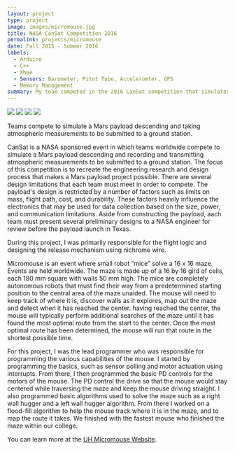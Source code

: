 ```yaml
---
layout: project
type: project
image: images/micromouse.jpg
title: NASA CanSat Competition 2016
permalink: projects/micromouse
date: Fall 2015 - Summer 2016
labels:
  - Arduino
  - C++
  - Xbee 
  - Sensors: Barometer, Pitot Tube, Acceleromter, GPS
  - Memory Management
summary: My team competed in the 2016 CanSat competition that simulates the landing of a payload on Mars. Our school won 12th place overall and 3rd place in the U.S.
---
```


<div class="ui small rounded images">
  <img class="ui image" src="../images/micromouse-robot.png">
  <img class="ui image" src="../images/micromouse-robot-2.jpg">
  <img class="ui image" src="../images/micromouse.jpg">
  <img class="ui image" src="../images/micromouse-circuit.png">
</div>

Teams compete to simulate a Mars payload descending and taking atmospheric measurements to be submitted to a ground station. 

CanSat is a NASA sponsored event in which teams worldwide compete to simulate a Mars payload descending and recording and transmitting atmospheric measurements to be submitted to a ground station. The focus of this competition is to recreate the engineering research and design process that makes a Mars payload project possible. There are several design limitations that each team must meet in order to compete. The payload's design is restricted by a number of factors such as limits on mass, flight path, cost, and durability. These factors heavily influence the electronics that may be used for data collection based on the size, power, and communication limitations. Aside from constructing the payload, aach team must present several preliminary designs to a NASA engineer for review before the payload launch in Texas. 

During this project, I was primarily responsible for the flight logic and designing the release mechanism using nichrome wire. 

Micromouse is an event where small robot “mice” solve a 16 x 16 maze.  Events are held worldwide.  The maze is made up of a 16 by 16 gird of cells, each 180 mm square with walls 50 mm high.  The mice are completely autonomous robots that must find their way from a predetermined starting position to the central area of the maze unaided.  The mouse will need to keep track of where it is, discover walls as it explores, map out the maze and detect when it has reached the center.  having reached the center, the mouse will typically perform additional searches of the maze until it has found the most optimal route from the start to the center.  Once the most optimal route has been determined, the mouse will run that route in the shortest possible time.

For this project, I was the lead programmer who was responsible for programming the various capabilities of the mouse.  I started by programming the basics, such as sensor polling and motor actuation using interrupts.  From there, I then programmed the basic PD controls for the motors of the mouse.  The PD control the drive so that the mouse would stay centered while traversing the maze and keep the mouse driving straight.  I also programmed basic algorithms used to solve the maze such as a right wall hugger and a left wall hugger algorithm.  From there I worked on a flood-fill algorithm to help the mouse track where it is in the maze, and to map the route it takes.  We finished with the fastest mouse who finished the maze within our college.

You can learn more at the [UH Micromouse Website](http://www-ee.eng.hawaii.edu/~mmouse/about.html).



